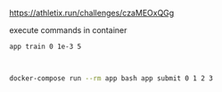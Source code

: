 https://athletix.run/challenges/czaMEOxQGg

execute commands in container 
```sh
app train 0 1e-3 5



docker-compose run --rm app bash app submit 0 1 2 3
```
